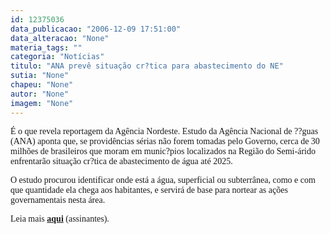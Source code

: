 ```yaml
---
id: 12375036
data_publicacao: "2006-12-09 17:51:00"
data_alteracao: "None"
materia_tags: ""
categoria: "Notícias"
titulo: "ANA prevê situação cr?tica para abastecimento do NE"
sutia: "None"
chapeu: "None"
autor: "None"
imagem: "None"
---
```

<p><P><FONT face=Verdana>É o que revela reportagem da Agência Nordeste. Estudo da Agência Nacional de ??guas (ANA) aponta que, se providências sérias não forem tomadas pelo Governo, cerca de 30 milhões de brasileiros que moram em munic?pios localizados na Região do Semi-árido enfrentarão situação cr?tica de abastecimento de água até 2025. </FONT></P></p>
<p><P><FONT face=Verdana>O estudo procurou identificar onde está a água, superficial ou subterrânea, como e com que quantidade ela chega aos habitantes, e servirá de base para nortear as ações governamentais nesta área.</FONT></P></p>
<p><P><FONT face=Verdana>Leia mais <STRONG><A href=\"https://www.agencianordeste.com.br/index.asp\" target=_blank>aqui</A></STRONG> (assinantes).</FONT></P> </p>

